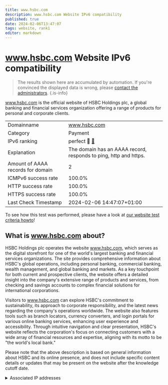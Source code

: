```yaml
---
title: www.hsbc.com
description: www.hsbc.com Website IPv6 compatibility
published: true
date: 2024-02-06T13:47:07
tags: website, rank1
editor: markdown
---
```


# www.hsbc.com Website IPv6 compatibility

> The results shown here are accumulated by automation. If you're convinced the displayed data is wrong, please [contact the administrators](/howto/chat). 
{.is-info}

www.hsbc.com is the official website of HSBC Holdings plc, a global banking and financial services organization offering a range of products for personal and corporate clients.


|   |   |
| - | - |
| Domainname | www.hsbc.com
| Category | Payment |
| IPv6 ranking | perfect :1st_place_medal: [🔗](/howto/ranking) |
| Explanation | The domain has an AAAA record, responds to ping, http and https. |
| Amount of AAAA records for domain | 2 |
| ICMPv6 success rate | 100.0%|
| HTTP success rate | 100.0% |
| HTTPS success rate | 100.0% |
| Last Check Timestamp | 2024-02-06 14:47:07+01:00 |

To see how this test was performed, please have a look at [our website test criteria howto](/howto/testcriteria/website)!


## What is www.hsbc.com about?
HSBC Holdings plc operates the website www.hsbc.com, which serves as the digital storefront for one of the world's largest banking and financial services organizations. The site provides comprehensive information about HSBC's global operations, including personal banking, commercial banking, wealth management, and global banking and markets. As a key touchpoint for both current and prospective clients, the website offers a detailed insight into the company's extensive range of products and services, from checking and savings accounts to complex financial solutions for international corporations.

Visitors to www.hsbc.com can explore HSBC's commitment to sustainability, its approach to corporate responsibility, and the latest news regarding the company's operations worldwide. The website also features tools such as branch locators, currency converters, and login portals for various online banking services, enhancing user experience and accessibility. Through intuitive navigation and clear presentation, HSBC's website reflects the corporation's focus on connecting customers with a wide array of financial resources and expertise, aligning with its motto to be "the world's local bank."

Please note that the above description is based on general information about HSBC and its online presence, and does not include specific content details or updates that may be present on the website after the knowledge cutoff date.



<details>
<summary>Associated IP addresses</summary>

2a02:26f0:280:9::213:7a2b

2a02:26f0:280:9::213:7a24

</details>
